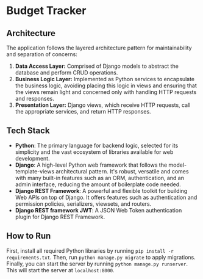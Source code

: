 # Budget Tracker

## Architecture

The application follows the layered architecture pattern for maintainability and separation of concerns:

1. **Data Access Layer:** Comprised of Django models to abstract the database and perform CRUD operations.
2. **Business Logic Layer:** Implemented as Python services to encapsulate the business logic, avoiding placing this logic in views and ensuring that the views remain light and concerned only with handling HTTP requests and responses.
3. **Presentation Layer:** Django views, which receive HTTP requests, call the appropriate services, and return HTTP responses.

## Tech Stack

- **Python**: The primary language for backend logic, selected for its simplicity and the vast ecosystem of libraries available for web development.
- **Django**: A high-level Python web framework that follows the model-template-views architectural pattern. It's robust, versatile and comes with many built-in features such as an ORM, authentication, and an admin interface, reducing the amount of boilerplate code needed.
- **Django REST Framework**: A powerful and flexible toolkit for building Web APIs on top of Django. It offers features such as authentication and permission policies, serializers, viewsets, and routers.
- **Django REST framework JWT**: A JSON Web Token authentication plugin for Django REST Framework.

## How to Run

First, install all required Python libraries by running `pip install -r requirements.txt`. Then, run `python manage.py migrate` to apply migrations. Finally, you can start the server by running `python manage.py runserver`. This will start the server at `localhost:8000`.
